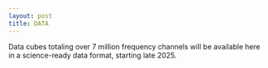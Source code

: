 ```yaml
---
layout: post
title: DATA
---
```

<p>
Data cubes totaling over 7 million frequency channels will be available here in a science-ready data format, starting late 2025.
</p>


